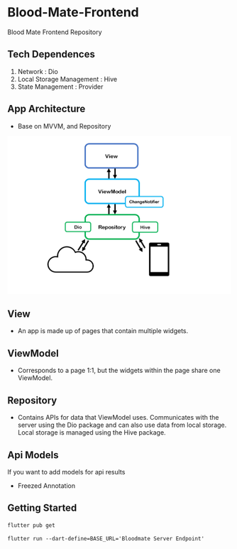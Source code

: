 # Blood-Mate-Frontend

Blood Mate Frontend Repository

## Tech Dependences
1. Network : Dio
2. Local Storage Management : Hive
3. State Management : Provider

## App Architecture
- Base on MVVM, and Repository
<img src="./assets/image/App_Architecture.png" alt="Model View ViewModel Image">

## View
- An app is made up of pages that contain multiple widgets.

## ViewModel
- Corresponds to a page 1:1, but the widgets within the page share one ViewModel.

## Repository
- Contains APIs for data that ViewModel uses. Communicates with the server using the Dio package and can also use data from local storage. Local storage is managed using the Hive package.

## Api Models
If you want to add models for api results
- Freezed Annotation

## Getting Started
```
flutter pub get
```
```
flutter run --dart-define=BASE_URL='Bloodmate Server Endpoint'
```